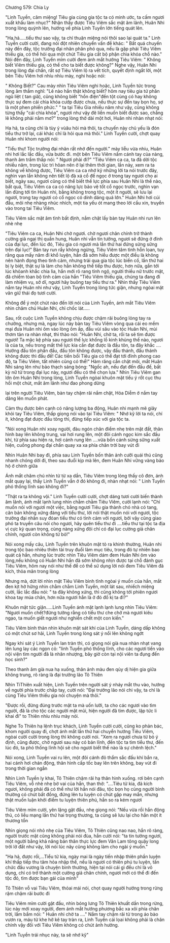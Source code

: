 




Chương 579: Chia Ly


"Linh Tuyền, câm miệng! Tiêu gia cùng gia tộc ta có minh ước, ta cấm ngươi xuất khẩu làm nhục?" Nhận thấy được Tiêu Viêm sắc mặt âm lãnh, Huân Nhi trong lòng quýnh lên, hướng về phía Linh Tuyền lớn tiếng quát lên.

"Ha,hả…..tiểu thư sao vậy, ta chỉ thuận miệng nói thôi sao lại quát ta." Linh Tuyền cười cười, đang nói đột nhiên chuyển vấn đề khác: " Bất quá chuyến này đến đây, tộc trưởng đại nhân phân phó qua, nếu là gặp phải Tiêu Viêm thiếu gia, có thể hỏi qua một chút Tiêu gia cất bộ phận chìa khóa chỗ nào." Nói đến đây, Linh Tuyền mỉm cười đem ánh mắt hướng Tiêu Viêm: " Không biết Viêm thiếu gia, có thể cho ta biết được không?" Nghe vậy, Huân Nhi trong lòng đại chấn, rất sợ Tiêu Viêm lộ ra vết tích, quyết định ngắt lời, một bên Tiêu Viêm hơi nhíu nhíu mày, nghi hoặc nói:

" Không Biết?" Cau mày nhìn Tiêu Viêm nghi hoặc, Linh Tuyền tức trong lòng âm thầm nghĩ: "Lẽ nào hắn thật không biết? hôm nay tiêu gia tứ phân ngũ liệt ( tan giã), cũng không biết "hồn điện"đến tột cùng có hay không thực sự đem cái chìa khóa cướp được chưa, nếu thực sự đến tay bọn họ, sợ là một phen phiền phức." " ta tại Tiêu Gia nhiều năm như vậy, cũng không từng thấy "cái chìa khóa", ngươi như vậy đẽ liền muốn biết được sao, chẳng lẽ không phải nằm mơ?" trong lòng thở dài một hơi, Huân nhi nhàn nhạt nói:

Ha hả, ta cũng chỉ là tùy ý vùău hỏi mà thôi, ta chuyến này chủ yếu là đón tiểu thư trở lại, cái khác chỉ là hỏi qua mà thôi." Linh Tuyền cười, chợt quay Huân nhi khom người nói:

"Tiểu thư! Tộc trưởng đại nhân rất nhớ đến người." mày liễu vừa nhíu, Huân nhi hơi lắc lắc đầu, vừa bước đi. một bên Tiêu Viêm nắm cánh tay của nàng, thanh âm trầm thấp nói: " Ngươi phải đi?" "Tiêu Viêm ca ca, ta đã dời tộc nhiều năm, trong lúc trì hõan nên ở lại thêm thời gian, lần này, xem ra ta không về không được, Tiêu Viêm ca ca nhớ kỹ những lới ta nói trước đây, nghìn vạn lần không nên tiết lộ đà xá cổ đế ngọc ở trong tay ngươi cho ai biết, ngày sau, ngươi cũng có thể biết thế lực phía sau Huân Nhi là thế nào, bất quá, Tiêu Viêm ca ca có năng lực bảo vệ tốt cổ ngọc trước, nghìn vạn lần đừng tới tìn Huân nhi, bằng không trong tộc, một ít người, sẽ lưu lại ngươi, trong tay ngươi có cổ ngọc có dính dáng quá lớn." Huân Nhi hơi cúi đầu, môi nhẹ nhàng nhúc nhích, một tia yếu ót mang theo lời cầu xin, truyền vào trong tai Tiêu Viêm.

Tiêu Viêm sắc mặt âm tình bất định, nắm chặt lấy bàn tay Huân nhi run lên nhè nhẹ

"Tiêu Viêm ca ca, Huân Nhi chờ ngươi. chờ ngươi chân chính trở thành cường giả ngại thị quần hung, Huân nhi vẫn tin tưởng, ngươi sẽ đứng ở đỉnh của đại lục, đến lúc đó, Tiêu gia có ngươi mà lần thứ hai đứng sừng sững trên đại lục!" Bàn tay run rẩy không ngừng, Tiêu Viêm tâm tình hỗn lọan, tuy rằng qua mấy năm đi khổ luyện, hắn đã sớm hiểu được một điều là không nên hành đọng theo tình cảm, nhưng trải qua gia tộc lúc biến cố, lần thứ hai bị ly biệt, thật sự là làm cho hắn không thể tiếp thu được, hơn nữa, gần tới lúc khỏanh khắc chia lìa, hắn mới rõ rang tỉnh ngộ, người thiếu nữ trước mặt, đã chiếm tòan bộ tình cảm của hắn "Tiêu Viêm thiếu gia, chúng ta đang đi làm nhiệm vụ, sở dĩ, ngươi hãy buông tay tiểu thư ra." Nhìn thấy Tiêu Viêm nắm tay Huân nhi như vậy, Linh Tuyền trong lòng tức giận, nhưng ngòai mặt vân giữ thái đọ tươi cười.

Không để ý một chút nào đến lời nói của Linh Tuyền, ánh mắt Tiêu Viêm nhìn chăm chú Huân Nhi, chỉ chốc lát…..

Sau, rốt cuộc Linh Tuyền không chịu được chậm rãi buông lỏng tay ra chưởng, nhưng mà, ngay lúc này bàn tay Tiêu Viêm vòng qua cái eo mềm mại đưa Huân nhi ôm vào lòng ôm ấp, đầu vùi sâu vào tóc Huân Nhi, mùi thơm tản ra nhàn nhạt, thì thào nói: "Huân Nhi, chờ ta, rồi ta sẽ tìm được ngươi! Ta mặc kệ phía sau ngươi thế lực khổng lồ kinh khủng thế nào, ngươi là của ta, nếu trong mắt thế lực kia cần đạt được là đấu tôn, ta đây khắc …. Hướng đấu tôn phấn đấu, đấu tôn không được, vậy đấu thánh, đấu thánh không được thì đấu đế! Các tiền bối Tiêu gia có thể đạt tới đỉnh phong cao độ, ta Tiêu Viêm, tất nhiên cũng có thể!" Hàm răng cắn chặt môi, mắt Huân Nhi sáng lên như bảo thạch sáng bóng: "Ngốc ah, nếu đạt đến đấu đế, bất kỳ nữ tử trong đại lục này, ngươi đều có thể chọn lựa." Nhìn Tiêu Viêm gan lớn ôm Huân Nhi trong lòng, Linh Tuyền ngòai khuôn mặt tiếu ý rốt cục thu hồi một chút, mắt âm lãnh như đao phong dừng

lại trên người Tiêu Viêm, bàn tay chậm rãi nắm chặt, Hỏa Diễm ở nắm tay dâng lên muốn phát.

Cảm thụ được bên cạnh có năng lượng ba động, Huân nhi mạnh mẽ giãy khỏi tay Tiêu Viêm, thấp giọng nói vào tai Tiêu Viêm: " Nhớ kỹ lời ta nói, chí ít, không đạt được đấu tông thì, đừng tiếp xúc với gia tộc ta.

"Nói xong Huân nhi xoay người, đàu ngón chân điểm nhẹ trên mặt đất, thân hình bay lên không trung, vai hơi rung lên, một đôi cánh ngọc kim sắc đấu khí, từ phía sau hiện ra, hơi cánh rung lên ….vừa bốn cánh sừng sững xuất hiện, cuồng phong đại chấn quay xa xa phía chân trời bay vút đi

Nhìn Huân Nhi bay đi, phía sau Linh Tuyền bốn thân ảnh cưỡi quái thú cũng nhanh chóng dời đi, theo sau đuổi kịp mà lên, đem Huân Nhi vững vàng bảo hộ ở chính giữa

Ánh mắt chăm chú nhìn từ từ xa dần, Tiêu Viêm trong lòng thấy cô đơn, ánh mắt quay lại, thấy Linh Tuyền vẫn ở đó không đi, nhàn nhạt nói: " Linh Tuyền phó thống lĩnh sao không đi?"

"Thật ra ta không vội." Linh Tuyền cười cười, chợt dáng tươi cười biến thành âm lãnh, ánh mắt lạnh lung nhìn chằm chằm Tiêu Viêm, cười lạnh nói: "Chỉ muốn nói với ngươi một việc, bằng ngươi Tiêu gia thành chó nhà có tang, căn bản không xứng đáng với tiểu thư, lời nói thật muốn nói với ngươi, tộc trưởng đại nhân suy đóan tiểu thư có tình cảm với ngươi, bởi vậy cũng giao phó ta truyền câu nói cho ngươi, hãy quên tiểu thư đi ….tiểu thư tại tộc ta địa vị cực kỳ quan trọng, cùng nàng xứng đôi chỉ có đại lục cường giả chân chính, ngươi còn không từ bỏ!"

Nói xong mấy câu, Linh Tuyền trên khuôn mặt tỏ ra khinh thường, Huân nhi trong tộc bao nhiêu thiên tài truy đuổi làm mục tiêu, trong đó tự nhiên bao quát cả hắn, nhưng lúc trước nhìn Tiêu Viêm dám đem Huân Nhi ôm vào lòng,nếu không có Huân Nhi hắn đã sớm không nhịn được tại chỗ đánh gục Tiêu Viêm, hôm nay nói như thế để có thể sử dụng lời nói đem Tiêu Viêm đả kích, thỏa mãn trong lòng

Nhưng mà, dứt lời nhìn mặt Tiêu Viêm bình tĩnh ngòai ý muốn của hắn, mắt đen kịt hờ hững nhìn chằm chằm Linh Tuyền, một lát sau, nhiếch miệng cười, lắc lắc đầu nói: " ta đây không xứng, thì cũng không tới phiên ngươi khoa tay múa chân, hơn nữa ngươi hẳn là ở đó đố kị ta đi?"

Khuôn mặt tức giận…..Linh Tuyền ánh mặt lạnh lạnh lung nhìn Tiêu Viêm: "Ngươi muốn chết?đừng tưởng rằng có tiểu thư che chở mà ngươi kiêu ngạo, ta muốn giết ngươi như nghiền chết một con kiến."

Tiêu Viêm bình thản nhìn khuôn mặt sát khí của Linh Tuyền, dáng dấp không có một chút sơ hãi, Linh Tuyền trong lòng sát ý nổi lên không ngớt

Ngay khi sát ý Linh Tuyền lan tràn thì, có giọng nói già nua nhàn nhạt vang lên lung lay các ngọn cỏ: "linh Tuyền phó thống lĩnh, cho các ngươi tiến vào nội viện tìm người đã là nhân nhượng, bây giờ còn tại nội viên ta đụng đến học sinh?"

Theo thanh âm già nua hạ xuống, thân ảnh màu đen qủy dị hiện gia giữa không trung, rõ ràng là đại trưởng lão Tô Thiên

Nhìn TiThiên xuất hiện, Linh Tuyền trên người sát ý nháy mắt thu vào, hướng về người phía trước chắp tay, cười nói: "Đại trưởng lão nói chi vậy, ta chỉ là cùng Tiêu Viêm thiếu gia nói chuyện mà thôi."

"Được rồi, đừng đúng trước mặt ta mà uốn lưỡi, ta cho các ngươi vào tìm người, đã là cho tộc các người mặt mũi, hiện người đã tìm được, lập tức li khai đi" to Thiên nhíu nhíu mày nói.

Nghe To Thiên hạ lệnh trục khách, Linh Tuyền cười cười, cũng ko phản bác, khom người quay đi, chợt ánh mắt lần thứ hai chuyển hướng Tiêu Viêm, ngòai cười cười trong lòng thì không cười nói. "Xem ra ngươi chưa từ bỏ ý định, cũng được, chờ ngươi sau này có bản lĩnh, đến tộc ta tìm tiểu thư, đến lúc đó, ta phó thống lĩnh hội sẽ cho ngươi biết thế nào là sự chênh lệch."

Nói xong, Linh Tuyền vai ru lên, một đôi cánh đỏ thẩm sắc đấu khí bắn ra, hai cánh hơi chán động, thân hình cấp tốc bay lên trên không, bay vút đi trong thời gian ngắn

Nhìn Linh Tuyền ly khai, Tô Thiên chậm rãi hạ thân hình xuống. rơi bên cạnh Tiêu Viêm, vỗ nhè nhẹ bờ vai của hắn, than thở: "….Tỉêu tử kia, đả kích ngươi, không phải đã có thể như lời hắn nói đâu, tộc bọn họ cùng người bình thường có chút bất đồng, đứng lên tu luyện có chút gặp may mắn, nhưng thật muốn luận khởi điểm tu luyện thiên phú, hắn so ra kém ngươi

Tiêu Viêm mỉm cười, yên lặng gật đầu, nhẹ giọng nói: "Nếu vừa rồi hắn động thủ, có liều mạng lần thứ hai trọng thương, ta cũng sẽ lưu lại cho hắn một ít thương tổn

Nhìn giọng nói nhỏ nhẹ của Tiêu Viêm, Tô Thiên cũng nao nao, hắn rõ ràng, người trước mặt cũng không phải nói đùa, hắn cười nói: "ta tin tưởng ngươi, một người bằng khả năng bản thân thực lực đem Vân Lam tông quậy long trời lở đất như vậy, lời nói lúc nãy cũng không làm cho ngài ý muốn."

"Ha hả, được rồi,…Tiểu tử kia, ngày mai là ngày tiến nhập thiên phần luyện khí thấp tiếp thu tâm hỏa nhập thể, nếu là ngươi có thiên phú tu luyện, tấn chức đấu vương là chuyện bình thường, hiện tại nói cái gì đều chỉ là vô dụng, chỉ có trở thành một cường giả chân chính, ngươi mới có thể đi đến tộc đó, tìm được bạn gái của mình"

Tô Thiên vỗ vai Tiêu Viêm, thỏai mái nói, chọt quay người hướng trong rừng rậm chậm rãi bước đi

Tiêu Viêm mỉm cười gật đầu, nhìn bóng lưng Tô Thiên khuất dần trong rừng, lúc này mới xoay người, đem ánh mắt hướng phương bắc xa xôi phía chân trời, lẩm bẩm nói: " Huân nhi chờ ta …." Nắm tay chậm rãi từ trong áo bào vươn ra, máu từ khe hở kẽ tay tràn ra, Linh Tuyền cái lọai không phải là chân chính vậy đối với Tiêu Viêm không có chút ảnh hưởng.

"Linh Tuyền trái nhục này, ta sẽ nhớ kỹ"




